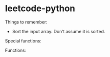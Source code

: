# leetcode-python

Things to remember:
+ Sort the input array. Don't assume it is sorted.


Special functions:


Functions:
